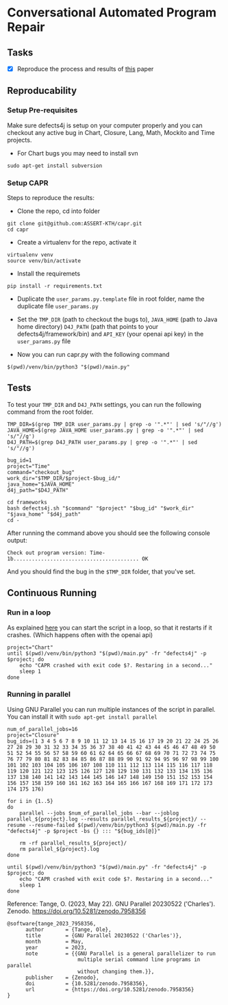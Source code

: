 # Conversational Automated Program Repair


## Tasks

- [x] Reproduce the process and results of [this](https://docs.gitlab.com/ee/user/project/repository/web_editor.html#upload-a-file) paper


## Reproducability

### Setup Pre-requisites

Make sure defects4j is setup on your computer properly and you can checkout any active bug in Chart, Closure, Lang, Math, Mockito and Time projects.

- For Chart bugs you may need to install svn
```
sudo apt-get install subversion
```

### Setup CAPR

Steps to reproduce the results:

- Clone the repo, cd into folder
```
git clone git@github.com:ASSERT-KTH/capr.git
cd capr
```

- Create a virtualenv for the repo, activate it
```
virtualenv venv
source venv/bin/activate
```

- Install the requiremets
```
pip install -r requirements.txt
```

- Duplicate the `user_params.py.template` file in root folder, name the duplicate file `user_params.py`

- Set the `TMP_DIR` (path to checkout the bugs to), `JAVA_HOME` (path to Java home directory) `D4J_PATH` (path that points to your defects4j/framework/bin) and `API_KEY` (your openai api key) in the `user_params.py` file

- Now you can run capr.py with the following command
```
$(pwd)/venv/bin/python3 "$(pwd)/main.py"
```

## Tests

To test your `TMP_DIR` and `D4J_PATH` settings, you can run the following command from the root folder.

```
TMP_DIR=$(grep TMP_DIR user_params.py | grep -o '".*"' | sed 's/"//g')
JAVA_HOME=$(grep JAVA_HOME user_params.py | grep -o '".*"' | sed 's/"//g')
D4J_PATH=$(grep D4J_PATH user_params.py | grep -o '".*"' | sed 's/"//g')

bug_id=1
project="Time"
command="checkout_bug"
work_dir="$TMP_DIR/$project-$bug_id/"
java_home="$JAVA_HOME"
d4j_path="$D4J_PATH"

cd frameworks
bash defects4j.sh "$command" "$project" "$bug_id" "$work_dir" "$java_home" "$d4j_path"
cd -
```
After running the command above you should see the following console output:
```
Check out program version: Time-1b......................................... OK
```
And you should find the bug in the `$TMP_DIR` folder, that you've set.

## Continuous Running

### Run in a loop

As explained [here](https://stackoverflow.com/questions/696839/how-do-i-write-a-bash-script-to-restart-a-process-if-it-dies) you can start the script in a loop, so that it restarts if it crashes. (Which happens often with the openai api)

```
project="Chart" 
until $(pwd)/venv/bin/python3 "$(pwd)/main.py" -fr "defects4j" -p $project; do
    echo "CAPR crashed with exit code $?. Restaring in a second..."
    sleep 1
done
```

### Running in parallel

Using GNU Parallel you can run multiple instances of the script in parallel. You can install it with `sudo apt-get install parallel`

```
num_of_parallel_jobs=16
project="Closure" 
bug_ids=(1 3 4 5 6 7 8 9 10 11 12 13 14 15 16 17 19 20 21 22 24 25 26 27 28 29 30 31 32 33 34 35 36 37 38 40 41 42 43 44 45 46 47 48 49 50 51 52 54 55 56 57 58 59 60 61 62 64 65 66 67 68 69 70 71 72 73 74 75 76 77 79 80 81 82 83 84 85 86 87 88 89 90 91 92 94 95 96 97 98 99 100 101 102 103 104 105 106 107 108 110 111 112 113 114 115 116 117 118 119 120 121 122 123 125 126 127 128 129 130 131 132 133 134 135 136 137 138 140 141 142 143 144 145 146 147 148 149 150 151 152 153 154 156 157 158 159 160 161 162 163 164 165 166 167 168 169 171 172 173 174 175 176)

for i in {1..5}
do
    parallel --jobs $num_of_parallel_jobs --bar --joblog parallel_${project}.log --results parallel_results_${project}/ --resume --resume-failed $(pwd)/venv/bin/python3 $(pwd)/main.py -fr "defects4j" -p $project -bs {} ::: "${bug_ids[@]}"

    rm -rf parallel_results_${project}/
    rm parallel_${project}.log
done

until $(pwd)/venv/bin/python3 "$(pwd)/main.py" -fr "defects4j" -p $project; do
    echo "CAPR crashed with exit code $?. Restaring in a second..."
    sleep 1
done
```

Reference: Tange, O. (2023, May 22). GNU Parallel 20230522 ('Charles'). Zenodo. https://doi.org/10.5281/zenodo.7958356

```
@software{tange_2023_7958356,
      author       = {Tange, Ole},
      title        = {GNU Parallel 20230522 ('Charles')},
      month        = May,
      year         = 2023,
      note         = {{GNU Parallel is a general parallelizer to run
                       multiple serial command line programs in parallel
                       without changing them.}},
      publisher    = {Zenodo},
      doi          = {10.5281/zenodo.7958356},
      url          = {https://doi.org/10.5281/zenodo.7958356}
}
```